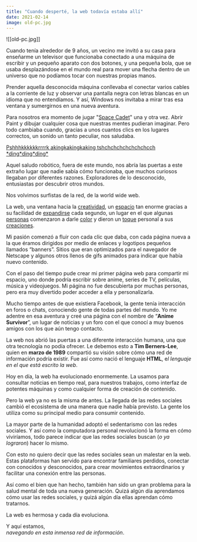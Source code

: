 ```yaml
---
title: "Cuando desperté, la web todavía estaba allí"
date: 2021-02-14
image: old-pc.jpg
---
```


![[old-pc.jpg]]

Cuando tenía alrededor de 9 años, un vecino me invitó a su casa para enseñarme un televisor que funcionaba conectado a una máquina de escribir y un pequeño aparato con dos botones, y una pequeña bola, que se usaba desplazándose en el mundo real para mover una flecha dentro de un universo que no podíamos tocar con nuestras propias manos.

Prender aquella desconocida máquina conllevaba el conectar varios cables a la corriente de luz y observar una pantalla negra con letras blancas en un idioma que no entendíamos. Y así, Windows nos invitaba a mirar tras esa ventana y sumergirnos en una nueva aventura.

Para nosotros era momento de jugar "[Space Cadet](https://en.wikipedia.org/wiki/Full_Tilt!_Pinball#3D_Pinball_for_Windows_%E2%80%93_Space_Cadet)" una y otra vez. Abrir Paint y dibujar cualquier cosa que nuestras mentes pudieran imaginar. Pero todo cambiaba cuando, gracias a unos cuantos clics en los lugares correctos, un sonido un tanto peculiar, nos saludaba. 

[Pshhhkkkkkkrrrrk akingkakingkaking tshchchchchchchchcch \*ding\*ding\*ding\*](https://youtu.be/gsNaR6FRuO0?t=5)

Aquel saludo robótico, fuera de este mundo, nos abría las puertas a este extraño lugar que nadie sabía cómo funcionaba, que muchos curiosos llegaban por diferentes razones. Exploradores de lo desconocido, entusiastas por descubrir otros mundos. 

Nos volvimos surfistas de la red, de la world wide web.

La web, una ventana hacia la [creatividad](http://endless.horse/), un [espacio](http://nooooooooooooooo.com/) tan enorme gracias a su facilidad de [expandirse](https://isitchristmas.com/) cada segundo, un lugar en el que algunas [personas](http://111111111111111111111111111111111111111111111111111111111111.com/) comenzaron a darle [color](http://www.trashloop.com/) y dieron un [toque](http://papertoilet.com/) personal a sus [creaciones](https://findtheinvisiblecow.com/).

Mi pasión comenzó a fluir con cada clic que daba, con cada página nueva a la que éramos dirigidos por medio de enlaces y logotipos pequeños llamados “banners”. Sitios que eran optimizados para el navegador de Netscape y algunos otros llenos de gifs animados para indicar que había nuevo contenido.

Con el paso del tiempo pude crear mi primer página web para compartir mi espacio, uno donde podría escribir sobre anime, series de TV, películas, música y videojuegos. Mi página no fue descubierta por muchas personas, pero era muy divertido poder acceder a ella y personalizarla.

Mucho tiempo antes de que existiera Facebook, la gente tenía interacción en foros o chats, conociendo gente de todas partes del mundo. Yo me adentre en esa aventura y creé una página con el nombre de “**Anime Survivor**”, un lugar de noticias y un foro con el que conocí a muy buenos amigos con los que aún tengo contacto.

La web nos abrió las puertas a una diferente interacción humana, una que otra tecnología no podía ofrecer. Le debemos esto a **Tim Berners-Lee**, quien en **marzo de 1989** compartió su visión sobre cómo una red de información podría existir. Fue así como nació el lenguaje **HTML**, e*l lenguaje en el que está escrito la web*. 

Hoy en día, la web ha evolucionado enormemente. La usamos para consultar noticias en tiempo real, para nuestros trabajos, como interfaz de potentes máquinas y como cualquier forma de creación de contenido.

Pero la web ya no es la misma de antes. La llegada de las redes sociales cambió el ecosistema de una manera que nadie había previsto. La gente los utiliza como su principal medio para consumir contenido. 

La mayor parte de la humanidad adoptó el sedentarismo con las redes sociales. Y así como la computadora personal revolucionó la forma en cómo viviríamos, todo parece indicar que las redes sociales buscan (*o ya lograron*) hacer lo mismo.

Con esto no quiero decir que las redes sociales sean un malestar en la web. Estas plataformas han servido para encontrar familiares perdidos, conectar con conocidos y desconocidos, para crear movimientos extraordinarios y facilitar una conexión entre las personas.

Así como el bien que han hecho, también han sido un gran problema para la salud mental de toda una nueva generación. Quizá algún día aprendamos cómo usar las redes sociales, y quizá algún día ellas aprendan cómo tratarnos.

La web es hermosa y cada día evoluciona. 

Y aquí estamos,<br>
*navegando en esta inmensa red de información*.
